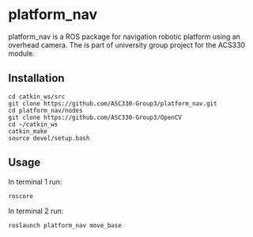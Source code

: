 # platform_nav

platform_nav is a ROS package for navigation robotic platform using an overhead camera.
The is part of university group project for the ACS330 module.

## Installation

```
cd catkin_ws/src
git clone https://github.com/ASC330-Group3/platform_nav.git
cd platform_nav/nodes
git clone https://github.com/ASC330-Group3/OpenCV
cd ~/catkin_ws
catkin_make
source devel/setup.bash

```

## Usage

In terminal 1 run:
```
roscore
```
In terminal 2 run:
```
roslaunch platform_nav move_base
